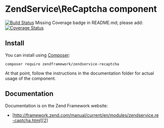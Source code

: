 # ZendService\ReCaptcha component

[![Build Status](https://secure.travis-ci.org/zendframework/ZendService_ReCaptcha.svg?branch=master)](https://secure.travis-ci.org/zendframework/ZendService_ReCaptcha)
Missing Coverage badge in README.md; please add:
[![Coverage Status](https://coveralls.io/repos/github/zendframework/ZendService_ReCaptcha/badge.svg?branch=master)](https://coveralls.io/github/zendframework/ZendService_ReCaptcha?branch=master)

## Install

You can install using [Composer][1]:

```
composer require zendframework/zendservice-recaptcha
```

At that point, follow the instructions in the documentation folder for actual
usage of the component.

## Documentation

Documentation is on the Zend Framework website:

- [http://framework.zend.com/manual/current/en/modules/zendservice.re-captcha.html][2]


[1]: https://getcomposer.org/download/
[2]: http://framework.zend.com/manual/current/en/modules/zendservice.re-captcha.html
